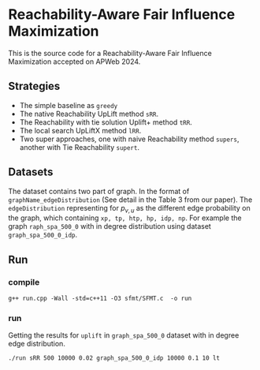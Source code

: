 # Reachability-Aware Fair Influence Maximization

This is the source code for a Reachability-Aware Fair Influence Maximization accepted on APWeb 2024.

## Strategies
- The simple baseline as ```greedy```
- The native Reachability UpLift method ```sRR```.
- The Reachability with tie solution Uplift+ method ```tRR```.
- The local search UpLiftX method ```lRR```.
- Two super approaches, one with naive Reachability method ```supers```, another with Tie Reachability ```supert```.

## Datasets
The dataset contains two part of graph. In the format of ```graphName_edgeDistribution``` (See detail in the Table 3 from our paper). The ```edgeDistribution``` representing for $p_{v,u}$ as the different edge probability on the graph, which containing ```xp, tp, htp, hp, idp, np```. For example the graph ```raph_spa_500_0``` with in degree distribution using dataset  ```graph_spa_500_0_idp```. 

## Run

### compile
```
g++ run.cpp -Wall -std=c++11 -O3 sfmt/SFMT.c  -o run
```


### run
Getting the results for ```uplift``` in ```graph_spa_500_0``` dataset with in degree edge distribution.

```
./run sRR 500 10000 0.02 graph_spa_500_0_idp 10000 0.1 10 lt 
```

